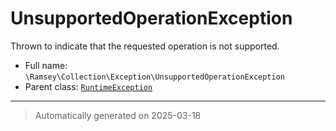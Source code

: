 
# UnsupportedOperationException

Thrown to indicate that the requested operation is not supported.



* Full name: `\Ramsey\Collection\Exception\UnsupportedOperationException`
* Parent class: [`RuntimeException`](../../../RuntimeException.md)






***
> Automatically generated on 2025-03-18
